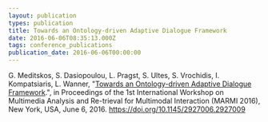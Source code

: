 ```yaml
---
layout: publication
types: publication
title: Towards an Ontology-driven Adaptive Dialogue Framework
date: 2016-06-06T08:35:13.000Z
tags: conference_publications
publication_date: 2016-06-06T00:00:00
---
```

G. Meditskos, S. Dasiopoulou, L. Pragst, S. Ultes, S. Vrochidis, I. Kompatsiaris, L. Wanner, "[Towards an Ontology-driven Adaptive Dialogue Framework](https://www.researchgate.net/publication/303844278_Towards_an_Ontology-Driven_Adaptive_Dialogue_Framework).", in Proceedings of the 1st International Workshop on Multimedia Analysis and Re-trieval for Multimodal Interaction (MARMI 2016), New York, USA, June 6, 2016. <https://doi.org/10.1145/2927006.2927009>